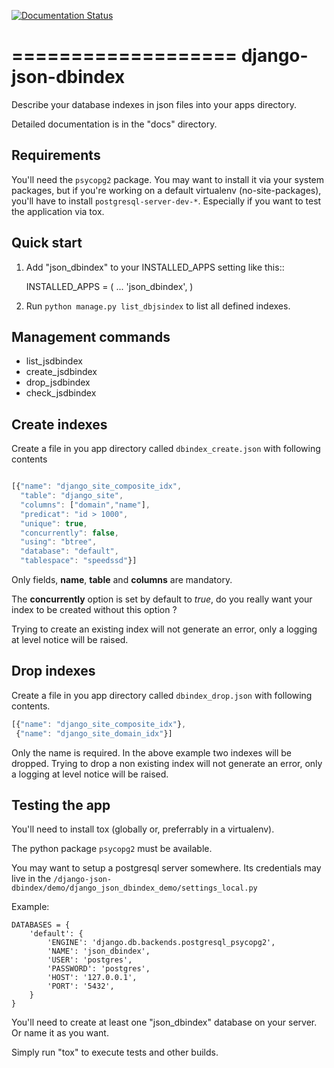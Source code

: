 [![Documentation Status](https://readthedocs.org/projects/django-json-dbindex/badge/?version=latest)](https://readthedocs.org/projects/django-json-dbindex/?badge=latest)

===================
django-json-dbindex
===================

Describe your database indexes in json files into your apps directory.

Detailed documentation is in the "docs" directory.

Requirements
------------

You'll need the ``psycopg2`` package. You may want to install it via your system
packages, but if you're working on a default virtualenv (no-site-packages),
you'll have to install ``postgresql-server-dev-*``. Especially if you want to
test the application via tox.


Quick start
-----------

1. Add "json_dbindex" to your INSTALLED_APPS setting like this::

    INSTALLED_APPS = (
        ...
        'json_dbindex',
    )

2. Run `python manage.py list_dbjsindex` to list all defined indexes.


Management commands
-------------------

* list_jsdbindex
* create_jsdbindex
* drop_jsdbindex
* check_jsdbindex


Create indexes
--------------

Create a file in you app directory called `dbindex_create.json` with
following contents

```javascript

[{"name": "django_site_composite_idx",
  "table": "django_site",
  "columns": ["domain","name"],
  "predicat": "id > 1000",
  "unique": true,
  "concurrently": false,
  "using": "btree",
  "database": "default",
  "tablespace": "speedssd"}]
```

Only fields, **name**, **table** and **columns** are mandatory.

The **concurrently** option is set by default to *true*, do you really
want your index to be created without this option ?

Trying to create an existing index will not generate an error, only a
logging at level notice will be raised.


Drop indexes
------------

Create a file in you app directory called `dbindex_drop.json` with
following contents.

```javascript
[{"name": "django_site_composite_idx"},
 {"name": "django_site_domain_idx"}]
```

Only the name is required. In the above example two indexes will be
dropped. Trying to drop a non existing index will not generate an
error, only a logging at level notice will be raised.


Testing the app
---------------

You'll need to install tox (globally or, preferrably in a virtualenv).

The python package ``psycopg2`` must be available.

You may want to setup a postgresql server somewhere. Its credentials may live
in the ``/django-json-dbindex/demo/django_json_dbindex_demo/settings_local.py``

Example:

```
DATABASES = {
    'default': {
        'ENGINE': 'django.db.backends.postgresql_psycopg2',
        'NAME': 'json_dbindex',
        'USER': 'postgres',
        'PASSWORD': 'postgres',
        'HOST': '127.0.0.1',
        'PORT': '5432',
    }
}
```


You'll need to create at least one "json_dbindex" database on your server. Or
name it as you want.

Simply run "tox" to execute tests and other builds.
